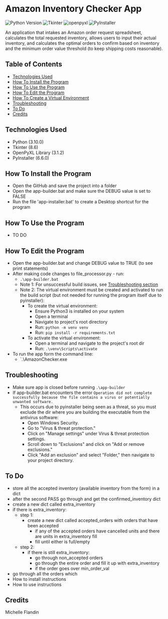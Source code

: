 # Amazon Inventory Checker App


![Python Version](https://img.shields.io/badge/Python-3.10.4-ffdb4f.svg)
![Tkinter](https://img.shields.io/badge/Tkinter-8.6-3A77A8.svg)
![openpyxl](https://img.shields.io/badge/OpenPyXL-3.1.2-206e47.svg)
![PyInstaller](https://img.shields.io/badge/PyInstaller-6.6.0-8CA1AF.svg)


An application that intakes an Amazon order request spreadsheet, calculates the total requested inventory, allows users to input their actual inventory, and calculates the optimal orders to confirm based on inventory and the minimum order value threshold (to keep shipping costs reasonable).


## Table of Contents
- [Technologies Used](#technologies-used)
- [How To Install the Program](#how-to-install)
- [How To Use the Program](#how-to-use)
- [How To Edit the Program](#how-to-edit)
- [How To Create a Virtual Environment](#how-to-venv)
- [Troubleshooting](#troubleshooting)
- [To Do](#to-do)
- [Credits](#credits)


## Technologies Used<a name="technologies-used"></a>
- Python (3.10.0)
- Tkinter (8.6)
- OpenPyXL Library (3.1.2)
- PyInstaller (6.6.0)


## How To Install the Program<a name="how-to-install"></a>
- Open the GitHub and save the project into a folder
- Open the app-builder.bat and make sure the DEBUG value is set to FALSE
- Run the file 'app-installer.bat' to create a Desktop shortcut for the program


## How To Use the Program<a name="how-to-use"></a>
- TO DO


## How To Edit the Program<a name="how-to-edit"></a>
- Open the app-builder.bat and change DEBUG value to TRUE (to see print statements)
- After making code changes to file_processor.py - run: 
  - `.\app-builder.bat`
  - Note 1: For unsuccessful build issues, see [Troubleshooting section](#troubleshooting)
  - Note 2: The virtual environment must be created and activated to run the build script (but not 
  needed for running the program itself due to pyinstaller):
    - To create the virtual environment:
      - Ensure Python3 is installed on your system
      - Open a terminal
      - Navigate to project's root directory
      - Run: `python -m venv venv`
      - Run: `pip install -r requirements.txt`
    - To activate the virtual environment:
      - Open a terminal and navigate to the project's root dir 
      - Run: `.\venv\Scripts\activate`
- To run the app form the command line: 
  - `.\AmazonChecker.exe


## Troubleshooting<a name="troubleshooting"></a>
- Make sure app is closed before running `.\app-builder`
- If app-builder.bat encounters the error `Operation did not complete successfully because the file contains a virus or potentially unwanted software.`
  - This occurs due to pyinstaller being seen as a threat, so you must exclude the dir where you are building the executable from the antivirus software:
    - Open Windows Security.
    - Go to "Virus & threat protection."
    - Click on "Manage settings" under Virus & threat protection settings.
    - Scroll down to "Exclusions" and click on "Add or remove exclusions."
    - Click "Add an exclusion" and select "Folder," then navigate to your project directory.


## To Do<a name="troubleshooting"></a>
- store all the accepted inventory (available inventory from the form) in a dict
- after the second PASS go through and get the confirmed_inventory dict
- create a new dict called extra_inventory
- if there is extra_inventory:
  - step 1:
    - create a new dict called accepted_orders with orders that have been accepted
      - if any of the accepted orders have cancelled units and there are units in extra_inventory fill
      - fill until either is full/empty
  - step 2:
    - if there is still extra_inventory:
      - go through non_accepted orders
      - go through the entire order and fill it up with extra_inventory
      - if the order goes over min_order_val
- go through all the orders which
- How to install instructions
- How to use instructions


## Credits<a name="credits"></a>
Michelle Flandin